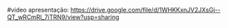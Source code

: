 #video apresentação: https://drive.google.com/file/d/1WHKKxnJV2JXsGj--QT_wRCmRl_7iTRN9/view?usp=sharing
